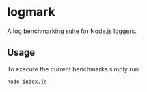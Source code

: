 # logmark

A log benchmarking suite for Node.js loggers.

## Usage

To execute the current benchmarks simply run:

```
node index.js
```
